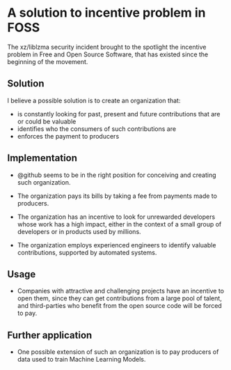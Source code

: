 # A solution to incentive problem in FOSS

The xz/liblzma security incident brought to the spotlight the incentive problem in Free and Open Source Software, that has existed since the beginning of the movement.

## Solution

I believe a possible solution is to create an organization that:
- is constantly looking for past, present and future contributions that are or could be valuable
- identifies who the consumers of such contributions are
- enforces the payment to producers

## Implementation
- @github seems to be in the right position for conceiving and creating such organization.
- The organization pays its bills by taking a fee from payments made to producers.
- The organization has an incentive to look for unrewarded developers whose work has a high
impact, either in the context of a small group of developers or in products used by millions.

- The organization employs experienced engineers to identify valuable contributions, supported
by automated systems.

## Usage
- Companies with attractive and challenging projects have an incentive to open them, since they can get contributions from a large pool of talent, and third-parties who benefit from the open source code
will be forced to pay.

## Further application
- One possible extension of such an organization is to pay producers of data used to train Machine Learning Models.
